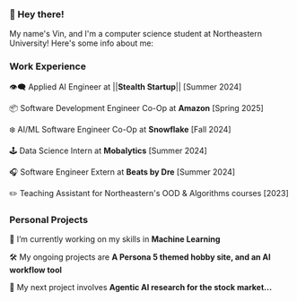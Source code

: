 <div align="left">

 ### 👋 Hey there!

 My name's Vin, and I'm a computer science student at Northeastern University! Here's some info about me:

 ### Work Experience

 👁️‍🗨️ Applied AI Engineer at ||**Stealth Startup**|| [Summer 2024]

 📦 Software Development Engineer Co-Op at **Amazon** [Spring 2025]

 ❄️ AI/ML Software Engineer Co-Op at **Snowflake** [Fall 2024]

 🕹️ Data Science Intern at **Mobalytics** [Summer 2024]

 🎧 Software Engineer Extern at **Beats by Dre** [Summer 2024]

 ✏️ Teaching Assistant for Northeastern's OOD & Algorithms courses [2023]

 ### Personal Projects
 
 🌱 I’m currently working on my skills in **Machine Learning**

 🛠️ My ongoing projects are **A Persona 5 themed hobby site, and an AI workflow tool**

 🔭 My next project involves **Agentic AI research for the stock market...**
 </div>

<!-- <div align="center">
    <img src="https://skillicons.dev/icons?i=html,css,vscode,github,git" />
    <img src="https://skillicons.dev/icons?i=python,javascript,c,java,mysql" /><br>
</div>
-->
<!-- <div align="center">
  <img alt="snake eating my contributions" src="https://raw.githubusercontent.com/Allicai/Allicai/output/github-contribution-grid-snake.svg" />
</div> -->


